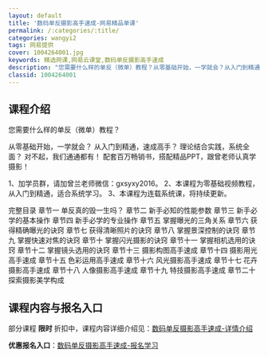 ```yaml
---
layout: default
title: '数码单反摄影高手速成-网易精品单课'
permalink: /:categories/:title/
categories: wangyi2
tags: 网易提供
cover: 1004264001.jpg
keywords: 精选网课,网易云课堂,数码单反摄影高手速成
description: "您需要什么样的单反（微单）教程？从零基础开始，一学就会？从入门到精通，速成高手？理论结合实践，系统全面？对不起，我们通通都有！配套百万畅销书，搭配精品PPT，跟曾老师认真学摄影！1、加学员群"
classid: 1004264001
---
```


## 课程介绍

您需要什么样的单反（微单）教程？

从零基础开始，一学就会？
从入门到精通，速成高手？
理论结合实践，系统全面？
对不起，我们通通都有！
配套百万畅销书，搭配精品PPT，跟曾老师认真学摄影！

1、加学员群，请加曾兰老师微信：gxsyxy2016。
2、本课程为零基础视频教程，从入门到精通，适合系统学习。
3、本课程为连载系统课，将持续更新。

完整目录
章节一      单反真的毁一生吗？
章节二      新手必知的性能参数
章节三      新手必学的基本操作
章节四      新手必学的专业操作
章节五      掌握曝光的三角关系
章节六      获得精确曝光的诀窍
章节七      获得清晰照片的诀窍
章节八      掌握景深控制的诀窍
章节九      掌握快速对焦的诀窍
章节十      掌握闪光摄影的诀窍
章节十一   掌握相机选用的诀窍
章节十二   掌握镜头选用的诀窍
章节十三    摄影构图高手速成
章节十四    摄影用光高手速成
章节十五    色彩运用高手速成
章节十六    风光摄影高手速成
章节十七    花卉摄影高手速成
章节十八    人像摄影高手速成
章节十九    特技摄影高手速成
章节二十    探索摄影美学构成

## 课程内容与报名入口

部分课程 **限时** 折扣中，课程内容详细介绍见：[数码单反摄影高手速成-详情介绍](https://study.163.com/course/introduction/1004264001.htm?share=1&shareId=1025206652&utm_campaign=share&utm_medium=iphoneShare&utm_source=&utm_u=1025206652)

**优惠报名入口**：[数码单反摄影高手速成-报名学习](https://study.163.com/course/introduction/1004264001.htm?share=1&shareId=1025206652&utm_campaign=share&utm_medium=iphoneShare&utm_source=&utm_u=1025206652)

